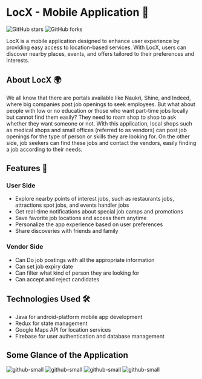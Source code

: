 # LocX - Mobile Application 📱

![GitHub stars](https://img.shields.io/github/stars/dipenkalal/LocX-Mobile-Application?style=flat-square)
![GitHub forks](https://img.shields.io/github/forks/dipenkalal/LocX-Mobile-Application?style=flat-square)

LocX is a mobile application designed to enhance user experience by providing easy access to location-based services. With LocX, users can discover nearby places, events, and offers tailored to their preferences and interests.

## About LocX 🌍

We all know that there are portals available like Naukri, Shine, and Indeed, where big companies post job openings to seek employees. But what about people with low or no education or those who want part-time jobs locally but cannot find them easily? They need to roam shop to shop to ask whether they want someone or not. With this application, local shops such as medical shops and small offices (referred to as vendors) can post job openings for the type of person or skills they are looking for. On the other side, job seekers can find these jobs and contact the vendors, easily finding a job according to their needs.

## Features 🌟
### User Side
- Explore nearby points of interest jobs, such as restaurants jobs, attractions spot jobs, and events handler jobs
- Get real-time notifications about special job camps and promotions
- Save favorite job locations and access them anytime
- Personalize the app experience based on user preferences
- Share discoveries with friends and family
### Vendor Side
- Can Do job postings with all the appropriate information
- Can set job expiry date
- Can filter what kind of person they are looking for
- Can accept and reject candidates

## Technologies Used 🛠️

- Java for android-platform mobile app development
- Redux for state management
- Google Maps API for location services
- Firebase for user authentication and database management

## Some Glance of the Application 

![github-small](https://github.com/dipenpatel559/LocX/blob/1ffbf2b255a97eb2a4daf308e486e04bd1f51c02/Screenshot_2021-04-11-14-19-04-387_com.app.locxshop.jpg)
![github-small](https://github.com/dipenpatel559/LocX/blob/1ffbf2b255a97eb2a4daf308e486e04bd1f51c02/Screenshot_2021-04-11-14-18-11-166_com.app.locxshop.jpg)
![github-small](https://github.com/dipenpatel559/LocX/blob/1ffbf2b255a97eb2a4daf308e486e04bd1f51c02/Screenshot_2021-04-11-14-18-36-766_com.app.locxshop.jpg )
![github-small](https://github.com/dipenpatel559/LocX/blob/1ffbf2b255a97eb2a4daf308e486e04bd1f51c02/Screenshot_2021-04-11-14-18-55-842_com.app.locxshop.jpg)
